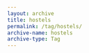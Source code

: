 ```yaml
---
layout: archive
title: hostels
permalink: /tag/hostels/
archive-name: hostels
archive-type: Tag
---
```

